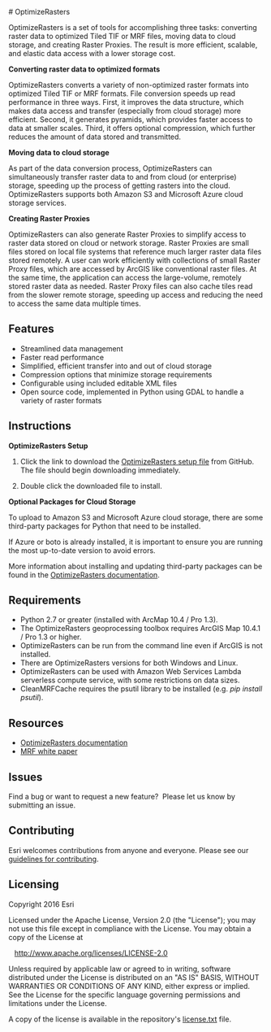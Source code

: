 # OptimizeRasters

OptimizeRasters is a set of tools for accomplishing three tasks: converting raster data to optimized Tiled TIF or MRF files, moving data to cloud storage, and creating Raster Proxies. The result is more efficient, scalable, and elastic data access with a lower storage cost. 

**Converting raster data to optimized formats**

OptimizeRasters converts a variety of non-optimized raster formats into optimized Tiled TIF or MRF formats. File conversion speeds up read performance in three ways. First, it improves the data structure, which makes data access and transfer (especially from cloud storage) more efficient. Second, it generates pyramids, which provides faster access to data at smaller scales. Third, it offers optional compression, which further reduces the amount of data stored and transmitted.  

**Moving data to cloud storage**

As part of the data conversion process, OptimizeRasters can simultaneously transfer raster data to and from cloud (or enterprise) storage, speeding up the process of getting rasters into the cloud. OptimizeRasters supports both Amazon S3 and Microsoft Azure cloud storage services.

**Creating Raster Proxies**

OptimizeRasters can also generate Raster Proxies to simplify access to raster data stored on cloud or network storage. 
Raster Proxies are small files stored on local file systems that reference much larger raster data files stored remotely. A user can work efficiently with collections of small Raster Proxy files, which are accessed by ArcGIS like conventional raster files. At the same time, the application can access the large-volume, remotely stored raster data as needed. Raster Proxy files can also cache tiles read from the slower remote storage, speeding up access and reducing the need to access the same data multiple times.

## Features
* Streamlined data management 
* Faster read performance
* Simplified, efficient transfer into and out of cloud storage 
* Compression options that minimize storage requirements 
* Configurable using included editable XML files
* Open source code, implemented in Python using GDAL to handle a variety of raster formats

## Instructions
**OptimizeRasters Setup**

1. Click the link to download the [OptimizeRasters setup file](https://github.com/Esri/OptimizeRasters/raw/master/Setup/OptimizeRastersToolsSetup.exe) from GitHub. The file should begin downloading immediately. 

2. Double click the downloaded file to install.

**Optional Packages for Cloud Storage**

To upload to Amazon S3 and Microsoft Azure cloud storage, there are some third-party packages for Python that need to be installed. 

If Azure or boto is already installed, it is important to ensure you are running the most up-to-date version to avoid errors.

More information about installing and updating third-party packages can be found in the [OptimizeRasters documentation](https://github.com/Esri/OptimizeRasters/tree/master/Documentation).

## Requirements

* Python 2.7 or greater (installed with ArcMap 10.4 / Pro 1.3). 
* The OptimizeRasters geoprocessing toolbox requires ArcGIS Map 10.4.1 / Pro 1.3 or higher.
* OptimizeRasters can be run from the command line even if ArcGIS is not installed.
* There are OptimizeRasters versions for both Windows and Linux. 
* OptimizeRasters can be used with Amazon Web Services Lambda serverless compute service, with some restrictions on data sizes.
* CleanMRFCache requires the psutil library to be installed (e.g. _pip install psutil_).

## Resources

* [OptimizeRasters documentation](https://github.com/Esri/OptimizeRasters/tree/master/Documentation)
* [MRF white paper]( http://esriurl.com/MRF%E2%80%9D)


## Issues

Find a bug or want to request a new feature?  Please let us know by submitting an issue.

## Contributing

Esri welcomes contributions from anyone and everyone. Please see our [guidelines for contributing](https://github.com/esri/contributing).

## Licensing
Copyright 2016 Esri

Licensed under the Apache License, Version 2.0 (the "License");
you may not use this file except in compliance with the License.
You may obtain a copy of the License at

   http://www.apache.org/licenses/LICENSE-2.0

Unless required by applicable law or agreed to in writing, software
distributed under the License is distributed on an "AS IS" BASIS,
WITHOUT WARRANTIES OR CONDITIONS OF ANY KIND, either express or implied.
See the License for the specific language governing permissions and
limitations under the License.

A copy of the license is available in the repository's [license.txt](https://github.com/Esri/OptimizeRasters/blob/master/LICENSE) file.

 
